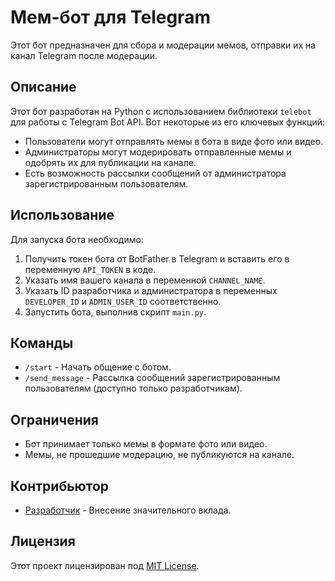 # Мем-бот для Telegram

Этот бот предназначен для сбора и модерации мемов, отправки их на канал Telegram после модерации.

## Описание

Этот бот разработан на Python с использованием библиотеки `telebot` для работы с Telegram Bot API. Вот некоторые из его ключевых функций:

- Пользователи могут отправлять мемы в бота в виде фото или видео.
- Администраторы могут модерировать отправленные мемы и одобрять их для публикации на канале.
- Есть возможность рассылки сообщений от администратора зарегистрированным пользователям.

## Использование

Для запуска бота необходимо:
1. Получить токен бота от BotFather в Telegram и вставить его в переменную `API_TOKEN` в коде.
2. Указать имя вашего канала в переменной `CHANNEL_NAME`.
3. Указать ID разработчика и администратора в переменных `DEVELOPER_ID` и `ADMIN_USER_ID` соответственно.
4. Запустить бота, выполнив скрипт `main.py`.

## Команды

- `/start` - Начать общение с ботом.
- `/send_message` - Рассылка сообщений зарегистрированным пользователям (доступно только разработчикам).

## Ограничения

- Бот принимает только мемы в формате фото или видео.
- Мемы, не прошедшие модерацию, не публикуются на канале.

## Контрибьютор

- [Разработчик](https://t.me/pizzaway) - Внесение значительного вклада.

## Лицензия

Этот проект лицензирован под [MIT License](LICENSE).
